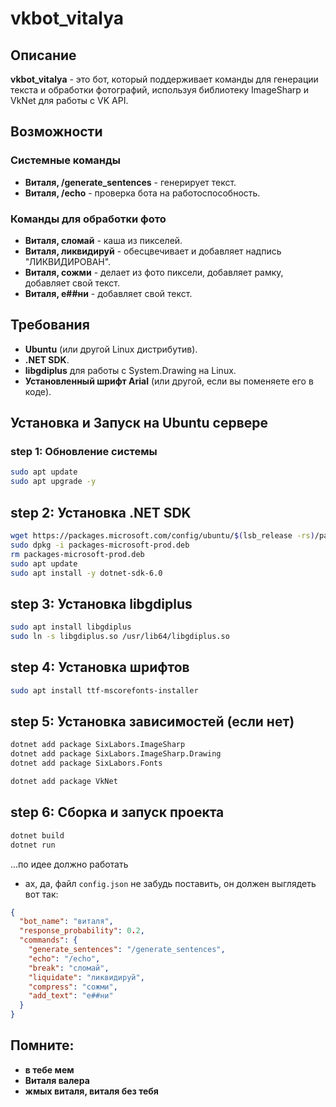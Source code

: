 # vkbot_vitalya

## Описание

**vkbot_vitalya** - это бот, который поддерживает команды для генерации текста и обработки фотографий, используя библиотеку ImageSharp и VkNet для работы с VK API.

## Возможности

### Системные команды

- **Виталя, /generate_sentences** - генерирует текст.
- **Виталя, /echo** - проверка бота на работоспособность.

### Команды для обработки фото

- **Виталя, сломай** - каша из пикселей.
- **Виталя, ликвидируй** - обесцвечивает и добавляет надпись "ЛИКВИДИРОВАН".
- **Виталя, сожми** - делает из фото пиксели, добавляет рамку, добавляет свой текст.
- **Виталя, е##ни** - добавляет свой текст.

## Требования

- **Ubuntu** (или другой Linux дистрибутив).
- **.NET SDK**.
- **libgdiplus** для работы с System.Drawing на Linux.
- **Установленный шрифт Arial** (или другой, если вы поменяете его в коде).

## Установка и Запуск на Ubuntu сервере

### step 1: Обновление системы

```sh
sudo apt update
sudo apt upgrade -y
```

## step 2: Установка .NET SDK
```sh
wget https://packages.microsoft.com/config/ubuntu/$(lsb_release -rs)/packages-microsoft-prod.deb -O packages-microsoft-prod.deb
sudo dpkg -i packages-microsoft-prod.deb
rm packages-microsoft-prod.deb
sudo apt update
sudo apt install -y dotnet-sdk-6.0
```
## step 3: Установка libgdiplus
```sh
sudo apt install libgdiplus
sudo ln -s libgdiplus.so /usr/lib64/libgdiplus.so
```
## step 4: Установка шрифтов
```sh
sudo apt install ttf-mscorefonts-installer
```

## step 5: Установка зависимостей (если нет)
```sh
dotnet add package SixLabors.ImageSharp
dotnet add package SixLabors.ImageSharp.Drawing
dotnet add package SixLabors.Fonts

dotnet add package VkNet
```
## step 6: Сборка и запуск проекта
```sh
dotnet build
dotnet run
```
...по идее должно работать
- ах, да, файл ```config.json``` не забудь поставить, он должен выглядеть вот так:
```json
{
  "bot_name": "виталя",
  "response_probability": 0.2,
  "commands": {
    "generate_sentences": "/generate_sentences",
    "echo": "/echo",
    "break": "сломай",
    "liquidate": "ликвидируй",
    "compress": "сожми",
    "add_text": "е##ни"
  }
}
```

## Помните:

- **в тебе мем**
- **Виталя валера**
- **жмых виталя, виталя без тебя**
